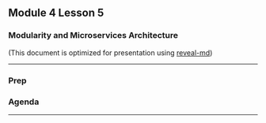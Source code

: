 ## Module 4 Lesson 5
### Modularity and Microservices Architecture
(This document is optimized for presentation using [reveal-md](https://github.com/webpro/reveal-md))

---

### Prep

### Agenda

---

